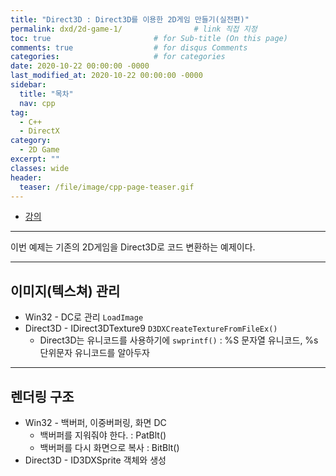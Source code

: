 ```yaml
---
title: "Direct3D : Direct3D를 이용한 2D게임 만들기(실전편)"
permalink: dxd/2d-game-1/                # link 직접 지정
toc: true                       # for Sub-title (On this page)
comments: true                  # for disqus Comments
categories:                     # for categories
date: 2020-10-22 00:00:00 -0000
last_modified_at: 2020-10-22 00:00:00 -0000
sidebar:
  title: "목차"
  nav: cpp
tag:
  - C++
  - DirectX
category:
  - 2D Game
excerpt: ""
classes: wide
header:
  teaser: /file/image/cpp-page-teaser.gif
---
```


* [강의](https://www.youtube.com/watch?v=qN9zxusw29Y&list=PLOKPEzlY4JKSZLgY_jH4danTYinRKIPz1&index=72)

---

이번 예제는 기존의 2D게임을 Direct3D로 코드 변환하는 예제이다.

---

## 이미지(텍스쳐) 관리

* Win32 - DC로 관리 `LoadImage`
* Direct3D - IDirect3DTexture9 `D3DXCreateTextureFromFileEx()`
    * Direct3D는 유니코드를 사용하기에 `swprintf()` : %S 문자열 유니코드, %s 단위문자 유니코드를 알아두자

---

## 렌더링 구조

* Win32 - 백버퍼, 이중버퍼링, 화면 DC
    * 백버퍼를 지워줘야 한다. : PatBlt()
    * 백버퍼를 다시 화면으로 복사 : BitBlt()
* Direct3D - ID3DXSprite 객체와 생성
